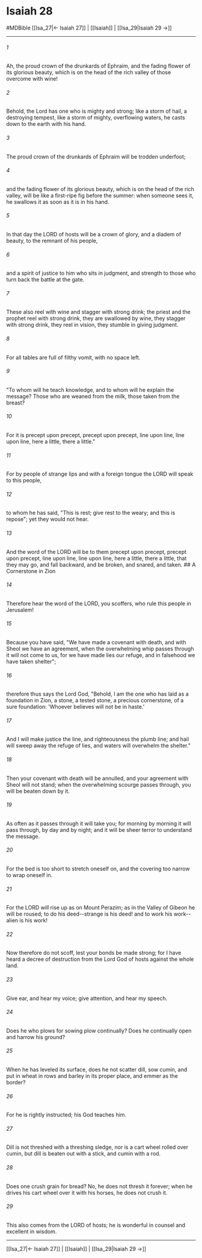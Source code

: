 # Isaiah 28
#MDBible
[[Isa_27|← Isaiah 27]] | [[Isaiah]] | [[Isa_29|Isaiah 29 →]]

***

###### 1 

Ah, the proud crown of the drunkards of Ephraim, and the fading flower of its glorious beauty, which is on the head of the rich valley of those overcome with wine! 

###### 2 

Behold, the Lord has one who is mighty and strong; like a storm of hail, a destroying tempest, like a storm of mighty, overflowing waters, he casts down to the earth with his hand. 

###### 3 

The proud crown of the drunkards of Ephraim will be trodden underfoot; 

###### 4 

and the fading flower of its glorious beauty, which is on the head of the rich valley, will be like a first-ripe fig before the summer: when someone sees it, he swallows it as soon as it is in his hand. 

###### 5 

In that day the LORD of hosts will be a crown of glory, and a diadem of beauty, to the remnant of his people, 

###### 6 

and a spirit of justice to him who sits in judgment, and strength to those who turn back the battle at the gate. 

###### 7 

These also reel with wine and stagger with strong drink; the priest and the prophet reel with strong drink, they are swallowed by wine, they stagger with strong drink, they reel in vision, they stumble in giving judgment. 

###### 8 

For all tables are full of filthy vomit, with no space left. 

###### 9 

"To whom will he teach knowledge, and to whom will he explain the message? Those who are weaned from the milk, those taken from the breast? 

###### 10 

For it is precept upon precept, precept upon precept, line upon line, line upon line, here a little, there a little." 

###### 11 

For by people of strange lips and with a foreign tongue the LORD will speak to this people, 

###### 12 

to whom he has said, "This is rest; give rest to the weary; and this is repose"; yet they would not hear. 

###### 13 

And the word of the LORD will be to them precept upon precept, precept upon precept, line upon line, line upon line, here a little, there a little, that they may go, and fall backward, and be broken, and snared, and taken. ## A Cornerstone in Zion 

###### 14 

Therefore hear the word of the LORD, you scoffers, who rule this people in Jerusalem! 

###### 15 

Because you have said, "We have made a covenant with death, and with Sheol we have an agreement, when the overwhelming whip passes through it will not come to us, for we have made lies our refuge, and in falsehood we have taken shelter"; 

###### 16 

therefore thus says the Lord God, "Behold, I am the one who has laid as a foundation in Zion, a stone, a tested stone, a precious cornerstone, of a sure foundation: 'Whoever believes will not be in haste.' 

###### 17 

And I will make justice the line, and righteousness the plumb line; and hail will sweep away the refuge of lies, and waters will overwhelm the shelter." 

###### 18 

Then your covenant with death will be annulled, and your agreement with Sheol will not stand; when the overwhelming scourge passes through, you will be beaten down by it. 

###### 19 

As often as it passes through it will take you; for morning by morning it will pass through, by day and by night; and it will be sheer terror to understand the message. 

###### 20 

For the bed is too short to stretch oneself on, and the covering too narrow to wrap oneself in. 

###### 21 

For the LORD will rise up as on Mount Perazim; as in the Valley of Gibeon he will be roused; to do his deed--strange is his deed! and to work his work--alien is his work! 

###### 22 

Now therefore do not scoff, lest your bonds be made strong; for I have heard a decree of destruction from the Lord God of hosts against the whole land. 

###### 23 

Give ear, and hear my voice; give attention, and hear my speech. 

###### 24 

Does he who plows for sowing plow continually? Does he continually open and harrow his ground? 

###### 25 

When he has leveled its surface, does he not scatter dill, sow cumin, and put in wheat in rows and barley in its proper place, and emmer as the border? 

###### 26 

For he is rightly instructed; his God teaches him. 

###### 27 

Dill is not threshed with a threshing sledge, nor is a cart wheel rolled over cumin, but dill is beaten out with a stick, and cumin with a rod. 

###### 28 

Does one crush grain for bread? No, he does not thresh it forever; when he drives his cart wheel over it with his horses, he does not crush it. 

###### 29 

This also comes from the LORD of hosts; he is wonderful in counsel and excellent in wisdom. 

***

[[Isa_27|← Isaiah 27]] | [[Isaiah]] | [[Isa_29|Isaiah 29 →]]
